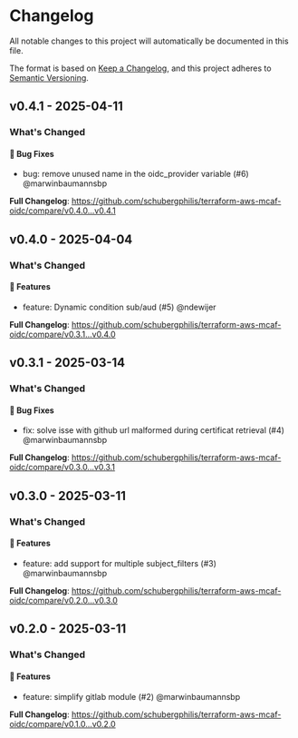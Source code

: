 # Changelog

All notable changes to this project will automatically be documented in this file.

The format is based on [Keep a Changelog](https://keepachangelog.com/en/1.0.0/),
and this project adheres to [Semantic Versioning](https://semver.org/spec/v2.0.0.html).

## v0.4.1 - 2025-04-11

### What's Changed

#### 🐛 Bug Fixes

* bug: remove unused name in the oidc_provider variable (#6) @marwinbaumannsbp

**Full Changelog**: https://github.com/schubergphilis/terraform-aws-mcaf-oidc/compare/v0.4.0...v0.4.1

## v0.4.0 - 2025-04-04

### What's Changed

#### 🚀 Features

* feature: Dynamic condition sub/aud (#5) @ndewijer

**Full Changelog**: https://github.com/schubergphilis/terraform-aws-mcaf-oidc/compare/v0.3.1...v0.4.0

## v0.3.1 - 2025-03-14

### What's Changed

#### 🐛 Bug Fixes

* fix: solve isse with github url malformed during certificat retrieval (#4) @marwinbaumannsbp

**Full Changelog**: https://github.com/schubergphilis/terraform-aws-mcaf-oidc/compare/v0.3.0...v0.3.1

## v0.3.0 - 2025-03-11

### What's Changed

#### 🚀 Features

* feature: add support for multiple subject_filters (#3) @marwinbaumannsbp

**Full Changelog**: https://github.com/schubergphilis/terraform-aws-mcaf-oidc/compare/v0.2.0...v0.3.0

## v0.2.0 - 2025-03-11

### What's Changed

#### 🚀 Features

* feature: simplify gitlab module (#2) @marwinbaumannsbp

**Full Changelog**: https://github.com/schubergphilis/terraform-aws-mcaf-oidc/compare/v0.1.0...v0.2.0
